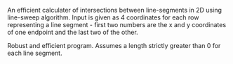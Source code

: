 An efficient calculater of intersections between line-segments in 2D using line-sweep algorithm.
Input is given as 4 coordinates for each row representing a line segment - first two numbers are the x and y coordinates of one endpoint and the last two of the other.

Robust and efficient program.
Assumes a length strictly greater than 0 for each line segment.
